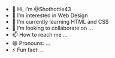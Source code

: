 - 👋 Hi, I’m @Shothottie43
- 👀 I’m interested in Web Design 
- 🌱 I’m currently learning HTML and CSS
- 💞️ I’m looking to collaborate on ...
- 📫 How to reach me ...
- 😄 Pronouns: ...
- ⚡ Fun fact: ...

<!---
Shothottie43/Shothottie43 is a ✨ special ✨ repository because its `README.md` (this file) appears on your GitHub profile.
You can click the Preview link to take a look at your changes.
--->
